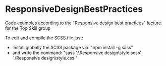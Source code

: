 # ResponsiveDesignBestPractices
Code examples according to the "Responsive design best practices" lecture for the Top Skill group

To edit and compile the SCSS file just:
- install globally the SCSS package via: "npm install -g sass"
- and write the command: "sass '.\Responsive design\style.scss' '.\Responsive design\style.css'"
